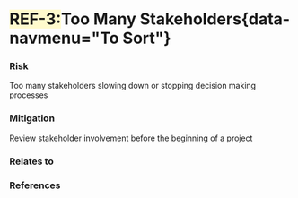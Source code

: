<span style="background-color:LEMONCHIFFON;">**REF-3:</span>Too Many Stakeholders**{data-navmenu="To Sort"}
=====================================  

### Risk

Too many stakeholders slowing down or stopping decision making processes

### Mitigation

Review stakeholder involvement before the beginning of a project

### Relates to

### References